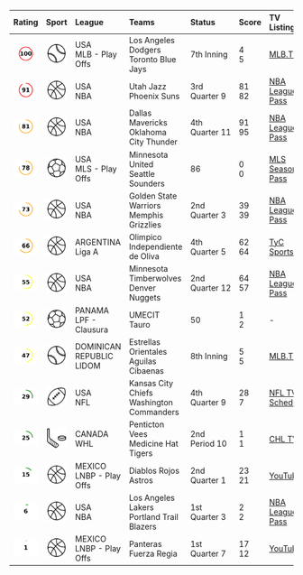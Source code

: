 | Rating                                                                                                                                   | Sport                                                                                                                     | League                      | Teams                                        | Status         | Score    | TV Listing                                                                 |
|:-----------------------------------------------------------------------------------------------------------------------------------------|:--------------------------------------------------------------------------------------------------------------------------|:----------------------------|:---------------------------------------------|:---------------|:---------|:---------------------------------------------------------------------------|
| <img src="https://raw.githubusercontent.com/BlakeDuncan25/Donut-SVG-Ratings/bac4e4a278175106499642192132b1786a9aec38/100.svg" alt="100"> | <img src="https://raw.githubusercontent.com/BlakeDuncan25/Donut-SVG-Ratings/master/baseball.png" alt="Baseball">          | USA<br>MLB - Play Offs      | Los Angeles Dodgers<br>Toronto Blue Jays     | 7th Inning     | 4<br>5   | <a href="https://www.mlb.com/live-stream-games">MLB.TV</a>                 |
| <img src="https://raw.githubusercontent.com/BlakeDuncan25/Donut-SVG-Ratings/bac4e4a278175106499642192132b1786a9aec38/91.svg" alt="91">   | <img src="https://raw.githubusercontent.com/BlakeDuncan25/Donut-SVG-Ratings/master/basketball.png" alt="NBA">             | USA<br>NBA                  | Utah Jazz<br>Phoenix Suns                    | 3rd Quarter 9  | 81<br>82 | <a href="https://www.nba.com/schedule">NBA League Pass</a>                 |
| <img src="https://raw.githubusercontent.com/BlakeDuncan25/Donut-SVG-Ratings/bac4e4a278175106499642192132b1786a9aec38/81.svg" alt="81">   | <img src="https://raw.githubusercontent.com/BlakeDuncan25/Donut-SVG-Ratings/master/basketball.png" alt="NBA">             | USA<br>NBA                  | Dallas Mavericks<br>Oklahoma City Thunder    | 4th Quarter 11 | 91<br>95 | <a href="https://www.nba.com/schedule">NBA League Pass</a>                 |
| <img src="https://raw.githubusercontent.com/BlakeDuncan25/Donut-SVG-Ratings/bac4e4a278175106499642192132b1786a9aec38/78.svg" alt="78">   | <img src="https://raw.githubusercontent.com/BlakeDuncan25/Donut-SVG-Ratings/master/soccer.png" alt="Soccer">              | USA<br>MLS - Play Offs      | Minnesota United<br>Seattle Sounders         | 86             | 0<br>0   | <a href="https://tv.apple.com/us/channel/tvs.sbd.7000">MLS Season Pass</a> |
| <img src="https://raw.githubusercontent.com/BlakeDuncan25/Donut-SVG-Ratings/bac4e4a278175106499642192132b1786a9aec38/73.svg" alt="73">   | <img src="https://raw.githubusercontent.com/BlakeDuncan25/Donut-SVG-Ratings/master/basketball.png" alt="NBA">             | USA<br>NBA                  | Golden State Warriors<br>Memphis Grizzlies   | 2nd Quarter 3  | 39<br>39 | <a href="https://www.nba.com/schedule">NBA League Pass</a>                 |
| <img src="https://raw.githubusercontent.com/BlakeDuncan25/Donut-SVG-Ratings/bac4e4a278175106499642192132b1786a9aec38/66.svg" alt="66">   | <img src="https://raw.githubusercontent.com/BlakeDuncan25/Donut-SVG-Ratings/master/basketball.png" alt="Basketball">      | ARGENTINA<br>Liga A         | Olimpico<br>Independiente de Oliva           | 4th Quarter 5  | 62<br>64 | <a href="https://watch.fanatiz.com/calendar">TyC Sports</a>                |
| <img src="https://raw.githubusercontent.com/BlakeDuncan25/Donut-SVG-Ratings/bac4e4a278175106499642192132b1786a9aec38/55.svg" alt="55">   | <img src="https://raw.githubusercontent.com/BlakeDuncan25/Donut-SVG-Ratings/master/basketball.png" alt="NBA">             | USA<br>NBA                  | Minnesota Timberwolves<br>Denver Nuggets     | 2nd Quarter 12 | 64<br>57 | <a href="https://www.nba.com/schedule">NBA League Pass</a>                 |
| <img src="https://raw.githubusercontent.com/BlakeDuncan25/Donut-SVG-Ratings/bac4e4a278175106499642192132b1786a9aec38/52.svg" alt="52">   | <img src="https://raw.githubusercontent.com/BlakeDuncan25/Donut-SVG-Ratings/master/soccer.png" alt="Soccer">              | PANAMA<br>LPF - Clausura    | UMECIT<br>Tauro                              | 50             | 1<br>2   | -                                                                          |
| <img src="https://raw.githubusercontent.com/BlakeDuncan25/Donut-SVG-Ratings/bac4e4a278175106499642192132b1786a9aec38/47.svg" alt="47">   | <img src="https://raw.githubusercontent.com/BlakeDuncan25/Donut-SVG-Ratings/master/baseball.png" alt="Baseball">          | DOMINICAN REPUBLIC<br>LIDOM | Estrellas Orientales<br>Aguilas Cibaenas     | 8th Inning     | 5<br>5   | <a href="https://www.mlb.com/tv">MLB.TV</a>                                |
| <img src="https://raw.githubusercontent.com/BlakeDuncan25/Donut-SVG-Ratings/bac4e4a278175106499642192132b1786a9aec38/29.svg" alt="29">   | <img src="https://raw.githubusercontent.com/BlakeDuncan25/Donut-SVG-Ratings/master/football.png" alt="American Football"> | USA<br>NFL                  | Kansas City Chiefs<br>Washington Commanders  | 4th Quarter 9  | 28<br>7  | <a href="https://fbschedules.com/nfl-schedule/">NFL TV Schedule</a>        |
| <img src="https://raw.githubusercontent.com/BlakeDuncan25/Donut-SVG-Ratings/bac4e4a278175106499642192132b1786a9aec38/25.svg" alt="25">   | <img src="https://raw.githubusercontent.com/BlakeDuncan25/Donut-SVG-Ratings/master/hockey.png" alt="Ice Hockey">          | CANADA<br>WHL               | Penticton Vees<br>Medicine Hat Tigers        | 2nd Period 10  | 1<br>1   | <a href="https://watch.chl.ca/whl_chl">CHL TV</a>                          |
| <img src="https://raw.githubusercontent.com/BlakeDuncan25/Donut-SVG-Ratings/bac4e4a278175106499642192132b1786a9aec38/15.svg" alt="15">   | <img src="https://raw.githubusercontent.com/BlakeDuncan25/Donut-SVG-Ratings/master/basketball.png" alt="Basketball">      | MEXICO<br>LNBP - Play Offs  | Diablos Rojos<br>Astros                      | 2nd Quarter 1  | 23<br>21 | <a href="https://www.youtube.com/@LNBPOFICIAL/streams">YouTube</a>         |
| <img src="https://raw.githubusercontent.com/BlakeDuncan25/Donut-SVG-Ratings/bac4e4a278175106499642192132b1786a9aec38/6.svg" alt="6">     | <img src="https://raw.githubusercontent.com/BlakeDuncan25/Donut-SVG-Ratings/master/basketball.png" alt="NBA">             | USA<br>NBA                  | Los Angeles Lakers<br>Portland Trail Blazers | 1st Quarter 3  | 2<br>2   | <a href="https://www.nba.com/schedule">NBA League Pass</a>                 |
| <img src="https://raw.githubusercontent.com/BlakeDuncan25/Donut-SVG-Ratings/bac4e4a278175106499642192132b1786a9aec38/1.svg" alt="1">     | <img src="https://raw.githubusercontent.com/BlakeDuncan25/Donut-SVG-Ratings/master/basketball.png" alt="Basketball">      | MEXICO<br>LNBP - Play Offs  | Panteras<br>Fuerza Regia                     | 1st Quarter 7  | 17<br>12 | <a href="https://www.youtube.com/@LNBPOFICIAL/streams">YouTube</a>         |